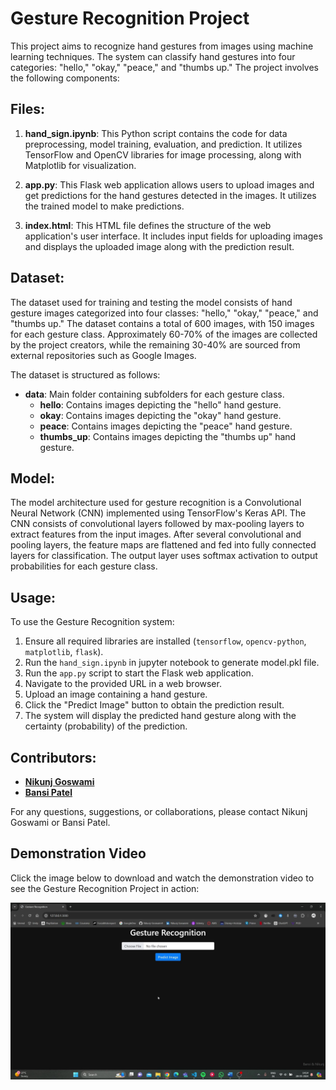 # Gesture Recognition Project

This project aims to recognize hand gestures from images using machine learning techniques. The system can classify hand gestures into four categories: "hello," "okay," "peace," and "thumbs up." The project involves the following components:

## Files:

1. **hand_sign.ipynb**: This Python script contains the code for data preprocessing, model training, evaluation, and prediction. It utilizes TensorFlow and OpenCV libraries for image processing, along with Matplotlib for visualization.

2. **app.py**: This Flask web application allows users to upload images and get predictions for the hand gestures detected in the images. It utilizes the trained model to make predictions.

3. **index.html**: This HTML file defines the structure of the web application's user interface. It includes input fields for uploading images and displays the uploaded image along with the prediction result.

## Dataset:

The dataset used for training and testing the model consists of hand gesture images categorized into four classes: "hello," "okay," "peace," and "thumbs up." The dataset contains a total of 600 images, with 150 images for each gesture class. Approximately 60-70% of the images are collected by the project creators, while the remaining 30-40% are sourced from external repositories such as Google Images.

The dataset is structured as follows:
- **data**: Main folder containing subfolders for each gesture class.
  - **hello**: Contains images depicting the "hello" hand gesture.
  - **okay**: Contains images depicting the "okay" hand gesture.
  - **peace**: Contains images depicting the "peace" hand gesture.
  - **thumbs_up**: Contains images depicting the "thumbs up" hand gesture.

## Model:

The model architecture used for gesture recognition is a Convolutional Neural Network (CNN) implemented using TensorFlow's Keras API. The CNN consists of convolutional layers followed by max-pooling layers to extract features from the input images. After several convolutional and pooling layers, the feature maps are flattened and fed into fully connected layers for classification. The output layer uses softmax activation to output probabilities for each gesture class.

## Usage:

To use the Gesture Recognition system:
1. Ensure all required libraries are installed (`tensorflow`, `opencv-python`, `matplotlib`, `flask`).
2. Run the `hand_sign.ipynb` in jupyter notebook to generate model.pkl file.
3. Run the `app.py` script to start the Flask web application.
4. Navigate to the provided URL in a web browser.
5. Upload an image containing a hand gesture.
6. Click the "Predict Image" button to obtain the prediction result.
7. The system will display the predicted hand gesture along with the certainty (probability) of the prediction.

## Contributors:

- <a href="https://github.com/Nikunj-Goswami4">**Nikunj Goswami**</a>
- <a href="https://github.com/Bansi5513">**Bansi Patel**</a>



For any questions, suggestions, or collaborations, please contact Nikunj Goswami or Bansi Patel.


## Demonstration Video

Click the image below to download and watch the demonstration video to see the Gesture Recognition Project in action:

[![Gesture Recognition Project Demo](demo_vid/demo_vid_thumbnail.jpg)](demo_vid/Gesture_Recognition_Demo_Vid.mp4)
